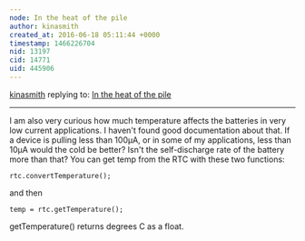 ```yaml
---
node: In the heat of the pile
author: kinasmith
created_at: 2016-06-18 05:11:44 +0000
timestamp: 1466226704
nid: 13197
cid: 14771
uid: 445906
---
```




[kinasmith](../profile/kinasmith) replying to: [In the heat of the pile](../notes/cfastie/06-15-2016/in-the-heat-of-the-pile)

----
I am also very curious how much temperature affects the batteries in very low current applications. I haven't found good documentation about that. If a device is pulling less than 100µA, or in some of my applications, less than 10µA would the cold be better? Isn't the self-discharge rate of the battery more than that? 
You can get temp from the RTC with these two functions:

```
rtc.convertTemperature();
```

and then

```
temp = rtc.getTemperature();
```

getTemperature() returns degrees C as a float. 